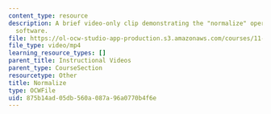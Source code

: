 ```yaml
---
content_type: resource
description: A brief video-only clip demonstrating the "normalize" operation in ArcGIS
  software.
file: https://ol-ocw-studio-app-production.s3.amazonaws.com/courses/11-205-introduction-to-spatial-analysis-fall-2019/875b14ad05db560a087a96a0770b4f6e_MIT11_205F19_normalize.mp4
file_type: video/mp4
learning_resource_types: []
parent_title: Instructional Videos
parent_type: CourseSection
resourcetype: Other
title: Normalize
type: OCWFile
uid: 875b14ad-05db-560a-087a-96a0770b4f6e
---
```

